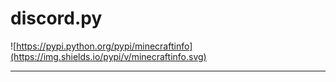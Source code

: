 discord.py
==========
![https://pypi.python.org/pypi/minecraftinfo](https://img.shields.io/pypi/v/minecraftinfo.svg)

----------
